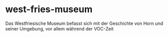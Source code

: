 # west-fries-museum
Das Westfriesische Museum befasst sich mit der Geschichte von Horn und seiner Umgebung, vor allem während der VOC-Zeit
